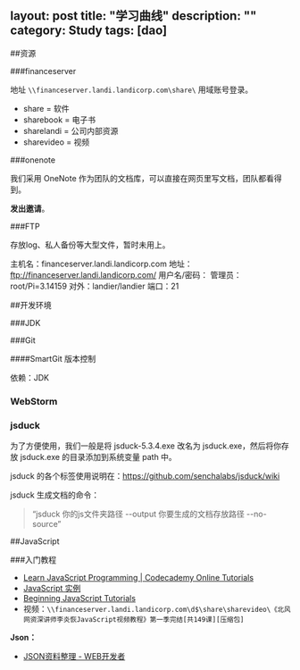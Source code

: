 layout: post
title: "学习曲线"
description: ""
category: Study
tags: [dao]
---
##资源

###financeserver

地址 `\\financeserver.landi.landicorp.com\share\` 用域账号登录。

- share = 软件
- sharebook = 电子书
- sharelandi = 公司内部资源
- sharevideo = 视频

###onenote

我们采用 OneNote 作为团队的文档库，可以直接在网页里写文档，团队都看得到。

__发出邀请__。

###FTP

存放log、私人备份等大型文件，暂时未用上。

主机名：financeserver.landi.landicorp.com
地址：ftp://financeserver.landi.landicorp.com/
用户名/密码：
    管理员：root/Pi=3.14159
    对外：landier/landier
端口：21

##开发环境

###JDK

###Git

####SmartGit 版本控制

依赖：JDK

### WebStorm 

### jsduck

为了方便使用，我们一般是将 jsduck-5.3.4.exe 改名为 jsduck.exe，然后将你存放 jsduck.exe 的目录添加到系统变量 path 中。

jsduck 的各个标签使用说明在：<https://github.com/senchalabs/jsduck/wiki>

jsduck 生成文档的命令：

> “jsduck 你的js文件夹路径 --output 你要生成的文档存放路径 --no-source”


##JavaScript

###入门教程

- [Learn JavaScript Programming | Codecademy Online Tutorials](http://www.codecademy.com/tracks/javascript)
- [JavaScript 实例](http://www.w3school.com.cn/example/jseg_examples.asp)
- [Beginning JavaScript Tutorials](http://www.pageresource.com/jscript/)
- 视频：`\\financeserver.landi.landicorp.com\d$\share\sharevideo\《北风网资深讲师李炎恢JavaScript视频教程》第一季完结[共149课][压缩包]`

__Json：__

- [JSON资料整理 - WEB开发者](http://www.admin10000.com/document/3955.html)